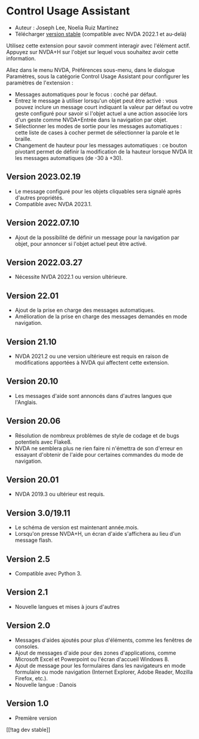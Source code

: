 # Control Usage Assistant #

* Auteur : Joseph Lee, Noelia Ruiz Martínez
* Télécharger [version stable][1] (compatible avec NVDA 2022.1 et au-delà)

Utilisez cette extension pour savoir comment interagir avec l'élément
actif. Appuyez sur NVDA+H sur l'objet sur lequel vous souhaitez avoir cette
information.

Allez dans le menu NVDA, Préférences sous-menu, dans le dialogue Paramètres,
sous la catégorie Control Usage Assistant pour configurer les paramètres de
l'extension :

* Messages automatiques pour le focus : coché par défaut.
* Entrez le message à utiliser lorsqu'un objet peut être activé : vous
  pouvez inclure un message court indiquant la valeur par défaut ou votre
  geste configuré pour savoir si l'objet actuel a une action associée lors
  d'un geste comme NVDA+Entrée dans la navigation par objet.
* Sélectionner les modes de sortie pour les messages automatiques : cette
  liste de cases à cocher permet de sélectionner la parole et le braille.
* Changement de hauteur pour les messages automatiques : ce bouton pivotant
  permet de définir la modification de la hauteur lorsque NVDA lit les
  messages automatiques (de -30 à +30).

## Version 2023.02.19

* Le message configuré pour les objets cliquables sera signalé après
  d'autres propriétés.
* Compatible avec NVDA 2023.1.

## Version 2022.07.10

* Ajout de la possibilité de définir un message pour la navigation par
  objet, pour annoncer si l'objet actuel peut être activé.

## Version 2022.03.27

* Nécessite NVDA 2022.1 ou version ultérieure.

## Version 22.01

* Ajout de la prise en charge des messages automatiques.
* Amélioration de la prise en charge des messages demandés en mode
  navigation.

## Version 21.10

* NVDA 2021.2 ou une version ultérieure est requis en raison de
  modifications apportées à NVDA qui affectent cette extension.

## Version 20.10

* Les messages d'aide sont annoncés dans d'autres langues que l'Anglais.

## Version 20.06

* Résolution de nombreux problèmes de style de codage et de bugs potentiels
  avec Flake8.
* NVDA ne semblera plus ne rien faire ni n'émettra de son d'erreur en
  essayant d'obtenir de l'aide pour certaines commandes du mode de
  navigation.

## Version 20.01

* NVDA 2019.3 ou ultérieur est requis.

## Version 3.0/19.11

* Le schéma de version est maintenant année.mois.
* Lorsqu'on presse NVDA+H, un écran d'aide s'affichera au lieu d'un message
  flash.

## Version 2.5

* Compatible avec Python 3.

## Version 2.1

* Nouvelle langues et mises à jours d'autres

## Version 2.0

* Messages d'aides ajoutés pour plus d'éléments, comme les fenêtres de
  consoles.
* Ajout de messages d'aide pour des zones d'applications, comme Microsoft
  Excel et Powerpoint ou l'écran d'accueil Windows 8.
* Ajout de message pour les formulaires dans les navigateurs en mode
  formulaire ou mode navigation (Internet Explorer, Adobe Reader, Mozilla
  Firefox, etc.).
* Nouvelle langue : Danois

## Version 1.0

* Première version

[[!tag dev stable]]

[1]: https://www.nvaccess.org/addonStore/legacy?file=controlUsageAssistant
